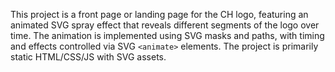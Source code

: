 This project is a front page or landing page for the CH logo, featuring an animated SVG spray effect that reveals different segments of the logo over time. The animation is implemented using SVG masks and paths, with timing and effects controlled via SVG `<animate>` elements. The project is primarily static HTML/CSS/JS with SVG assets.